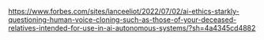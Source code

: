 https://www.forbes.com/sites/lanceeliot/2022/07/02/ai-ethics-starkly-questioning-human-voice-cloning-such-as-those-of-your-deceased-relatives-intended-for-use-in-ai-autonomous-systems/?sh=4a4345cd4882
